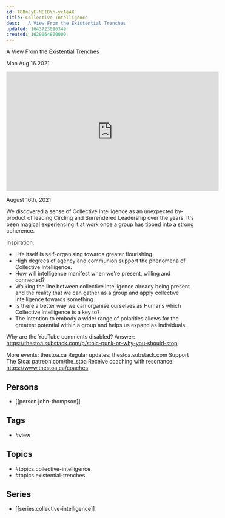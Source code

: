 ```yaml
---
id: T8BnJyF-ME1DYh-ycAeAX
title: Collective Intelligence
desc: ' A View From the Existential Trenches'
updated: 1643723096349
created: 1629064800000
---
```



 A View From the Existential Trenches

Mon Aug 16 2021

<iframe width="560" height="315" src="https://www.youtube.com/embed/pYwxciScV9M" title="Collective Intelligence: A View From the Existential Trenches w/ John Thompson" frameborder="0" allow="accelerometer; autoplay; clipboard-write; encrypted-media; gyroscope; picture-in-picture" allowfullscreen ></iframe>

August 16th, 2021

We discovered a sense of Collective Intelligence as an unexpected by-product of leading Circling and Surrendered Leadership over the years. It's been magical experiencing it at work once a group has tipped into a strong coherence.

Inspiration:

- Life itself is self-organising towards greater flourishing.
- High degrees of agency and communion support the phenomena of Collective Intelligence. 
- How will intelligence manifest when we're present, willing and connected?
- Walking the line between collective intelligence already being present and the reality that we can gather as a group and apply collective intelligence towards something. 
- Is there a better way we can organise ourselves as Humans which Collective Intelligence is a key to? 
- The intention to embody a wider range of polarities allows for the greatest potential within a group and helps us expand as individuals.

Why are the YouTube comments disabled? Answer: https://thestoa.substack.com/p/stoic-punk-or-why-you-should-stop 

More events: thestoa.ca 
Regular updates: thestoa.substack.com 
Support The Stoa: patreon.com/the_stoa 
Receive coaching with resonance: https://www.thestoa.ca/coaches

## Persons

- [[person.john-thompson]]

## Tags

- #view

## Topics

- #topics.collective-intelligence
- #topics.existential-trenches

## Series

- [[series.collective-intelligence]]

